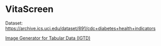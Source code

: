 # VitaScreen

Dataset: https://archive.ics.uci.edu/dataset/891/cdc+diabetes+health+indicators

[Image Generator for Tabular Data (IGTD)](https://github.com/zhuyitan/IGTD)